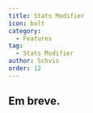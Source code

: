 ```yaml
---
title: Stats Modifier
icon: bolt
category:
  - Features
tag:
  - Stats Modifier
author: Schvis
order: 12
---
```


## Em breve.
